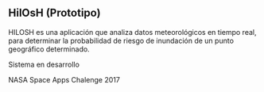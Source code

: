 HilOsH (Prototipo)
------
HILOSH es una aplicación que analiza datos meteorológicos en tiempo real, para determinar la probabilidad de riesgo de inundación de un punto geográfico determinado.

Sistema en desarrollo

NASA Space Apps Chalenge 2017